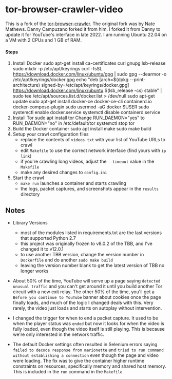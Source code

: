 tor-browser-crawler-video
===============

This is a fork of the [tor-browser-crawler](https://github.com/webfp/tor-browser-crawler).
The original fork was by Nate Mathews. Danny Campuzano forked it from him. I forked it from Danny to update it for YouTube's interface in late 2022. I am running Ubuntu 22.04 on a VM with 2 CPUs and 1 GB of RAM.

#### Steps
1. Install Docker 
        sudo apt-get install ca-certificates curl gnupg lsb-release
        sudo mkdir -p /etc/apt/keyrings
        curl -fsSL https://download.docker.com/linux/ubuntu/gpg | sudo gpg --dearmor -o /etc/apt/keyrings/docker.gpg
        echo "deb [arch=$(dpkg --print-architecture) signed-by=/etc/apt/keyrings/docker.gpg] https://download.docker.com/linux/ubuntu $(lsb_release -cs) stable" | sudo tee /etc/apt/sources.list.d/docker.list > /dev/null
        sudo apt-get update
        sudo apt-get install docker-ce docker-ce-cli containerd.io docker-compose-plugin
        sudo usermod -aG docker $USER
        sudo systemctl enable docker.service
        systemctl disable containerd.service
2. Install Tor
        sudo apt install tor
        Change RUN_DAEMON="yes" to RUN_DAEMON="no" in /etc/default/tor
        systemctl stop tor
3. Build the Docker container
        sudo apt install make
        sudo make build
4. Setup your crawl configuration files
    * replace the contents of ``videos.txt`` with your list of YouTube URLs to crawl
    * edit ``Makefile`` to use the correct network interface (find yours with ``ip link``)
    * if you're crawling long videos, adjust the ``--timeout`` value in the ``Makefile``
    * make any desired changes to ``config.ini``
5. Start the crawl
    * ``make run`` launches a container and starts crawling
    * the logs, packet captures, and screenshots appear in the ``results`` directory

## Notes
* Library Versions
    * most of the modules listed in requirements.txt are the last versions that supported Python 2.7
    * this project was originally frozen to v8.0.2 of the TBB, and I've changed it to v12.0.1
    * to use another TBB version, change the version number in ``Dockerfile`` and do another ``sudo make build``
    * leaving the version number blank to get the latest version of TBB no longer works

* About 50% of the time, YouTube will serve up a page saying ``detected unusual traffic`` and you can't get around it until you build another Tor 
circuit with a new exit relay. The other 50% of the time, you'll get a ``Before you continue to YouTube`` banner about cookies once the page finally loads, and much of the logic I changed deals with this. Very rarely, the video just loads and starts on autoplay without intervention.

* I changed the trigger for when to end a packet capture. It used to be when the player status was ``ended`` but now it looks for when the video is fully loaded, even though the video itself is still playing. This is because we're only interested in the network traffic.

* The default Docker settings often resulted in Selenium errors saying ``failed to decode response from marionette`` and ``tried to run command without establishing a connection`` even though the page and video were loading. The fix was to give the container higher runtime constraints on resources, specifically memory and shared host memory. This is included in the ``run`` command in the ``Makefile``
